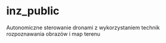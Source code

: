 # inz_public
Autonomiczne sterowanie dronami z wykorzystaniem technik rozpoznawania obrazów i map terenu
